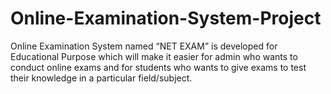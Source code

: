 # Online-Examination-System-Project
Online Examination System named “NET EXAM” is developed for Educational Purpose which will make it easier for admin who wants to conduct online exams and for students who wants to give exams to test their knowledge in a particular field/subject.
